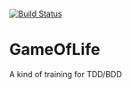 [![Build Status](https://travis-ci.org/mahloun/GameOfLife.svg?branch=master)](https://travis-ci.org/mahloun/GameOfLife)

# GameOfLife

A kind of training for TDD/BDD
